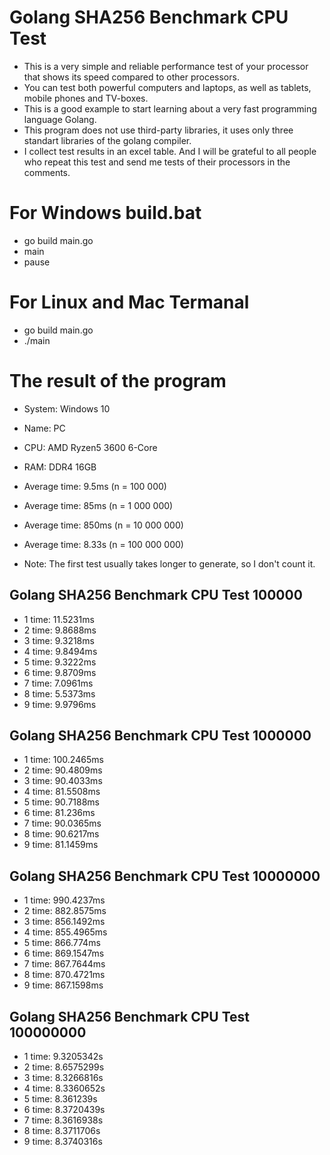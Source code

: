 # Golang SHA256 Benchmark CPU Test

- This is a very simple and reliable performance test of your processor that shows its speed compared to other processors.
- You can test both powerful computers and laptops, as well as tablets, mobile phones and TV-boxes.
- This is a good example to start learning about a very fast programming language Golang.
- This program does not use third-party libraries, it uses only three standart libraries of the golang compiler.
- I collect test results in an excel table. And I will be grateful to all people who repeat this test and send me tests of their processors in the comments.

# For Windows build.bat
- go build main.go
- main
- pause

# For Linux and Mac Termanal
- go build main.go
- ./main

# The result of the program
- System:   Windows 10
- Name:     PC
- CPU:      AMD Ryzen5 3600 6-Core
- RAM:      DDR4 16GB

- Average time: 	9.5ms		(n = 100 000)
- Average time:  	 85ms	  (n = 1 000 000)
- Average time: 	850ms	 (n = 10 000 000)
- Average time: 	8.33s	(n = 100 000 000)

- Note: The first test usually takes longer to generate, so I don't count it.


## Golang SHA256 Benchmark CPU Test 100000
- 1  time: 11.5231ms
- 2  time: 9.8688ms
- 3  time: 9.3218ms
- 4  time: 9.8494ms
- 5  time: 9.3222ms
- 6  time: 9.8709ms
- 7  time: 7.0961ms
- 8  time: 5.5373ms
- 9  time: 9.9796ms

## Golang SHA256 Benchmark CPU Test 1000000
- 1  time: 100.2465ms
- 2  time: 90.4809ms
- 3  time: 90.4033ms
- 4  time: 81.5508ms
- 5  time: 90.7188ms
- 6  time: 81.236ms
- 7  time: 90.0365ms
- 8  time: 90.6217ms
- 9  time: 81.1459ms

## Golang SHA256 Benchmark CPU Test 10000000
- 1  time: 990.4237ms
- 2  time: 882.8575ms
- 3  time: 856.1492ms
- 4  time: 855.4965ms
- 5  time: 866.774ms
- 6  time: 869.1547ms
- 7  time: 867.7644ms
- 8  time: 870.4721ms
- 9  time: 867.1598ms

## Golang SHA256 Benchmark CPU Test 100000000
- 1  time: 9.3205342s
- 2  time: 8.6575299s
- 3  time: 8.3266816s
- 4  time: 8.3360652s
- 5  time: 8.361239s
- 6  time: 8.3720439s
- 7  time: 8.3616938s
- 8  time: 8.3711706s
- 9  time: 8.3740316s
